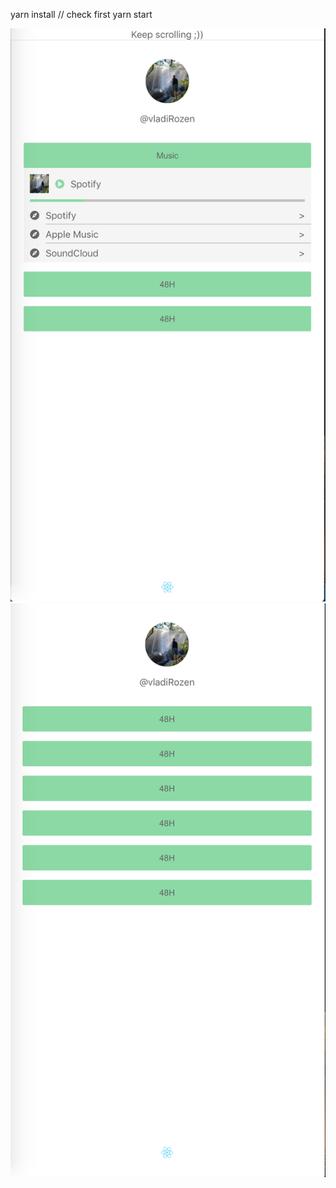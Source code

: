 
yarn install // check first
yarn start

![Alt text](ss1.png "Music link page")
![Alt text](ss2.png "Classic link page")